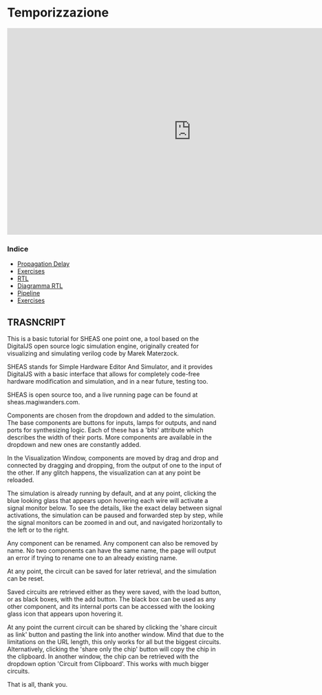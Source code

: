 # Temporizzazione

<iframe width="854" height="480" src="https://www.youtube.com/embed/CUn9LVzQL0g" title="YouTube video player" frameborder="0" allow="accelerometer; autoplay; clipboard-write; encrypted-media; gyroscope; picture-in-picture" allowfullscreen></iframe>

### Indice

- [Propagation Delay](./2.1_propagation_delay.md)
- [Exercises](./2.2_esercizi.md) 
- [RTL](./2.3_rtl.md)
- [Diagramma RTL](./2.5_diagramma_rtl.md)
- [Pipeline](./2.6_pipeline.md)
- [Exercises](./2.7_esercizi.md)

## TRASNCRIPT

This is a basic tutorial for SHEAS one point one, a tool based on the DigitalJS open source logic simulation engine, originally created for visualizing and simulating verilog code by Marek Materzock. 

SHEAS stands for Simple Hardware Editor And Simulator, and it provides DigitalJS with a basic interface that allows for completely code-free hardware modification and simulation, and in a near future, testing too. 

SHEAS is open source too, and a live running page can be found at sheas.magiwanders.com.

Components are chosen from the dropdown and added to the simulation. The base components are buttons for inputs, lamps for outputs, and nand ports for synthesizing logic. Each of these has a 'bits' attribute which describes the width of their ports. More components are available in the dropdown and new ones are constantly added. 

In the Visualization Window, components are moved by drag and drop and connected by dragging and dropping, from the output of one to the input of the other. If any glitch happens, the visualization can at any point be reloaded.

The simulation is already running by default, and at any point, clicking the blue looking glass that appears upon hovering each wire will activate a signal monitor below. To see the details, like the exact delay between signal activations, the simulation can be paused and forwarded step by step, while the signal monitors can be zoomed in and out, and navigated horizontally to the left or to the right. 

Any component can be renamed. Any component can also be removed by name.
No two components can have the same name, the page will output an error if trying to rename one to an already existing name.

At any point, the circuit can be saved for later retrieval, and the simulation can be reset.

Saved circuits are retrieved either as they were saved, with the load button, or as black boxes, with the add button. The black box can be used as any other component, and its internal ports can be accessed with the looking glass icon that appears upon hovering it.

At any point the current circuit can be shared by clicking the 'share circuit as link' button and pasting the link into another window. Mind that due to the limitations on the URL length, this only works for all but the biggest circuits. Alternatively, clicking the 'share only the chip' button will copy the chip in the clipboard. In another window, the chip can be retrieved with the dropdown option 'Circuit from Clipboard'.  This works with much bigger circuits.

That is all, thank you.
